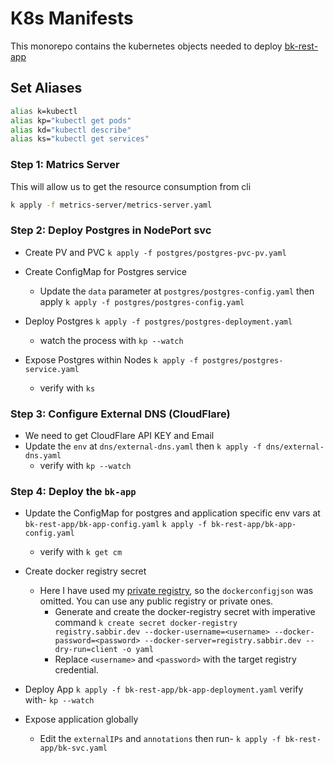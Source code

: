 # K8s Manifests

This monorepo contains the kubernetes objects needed to deploy [bk-rest-app](https://github.com/by-sabbir/bk-rest-app)

## Set Aliases

```bash
alias k=kubectl
alias kp="kubectl get pods"
alias kd="kubectl describe"
alias ks="kubectl get services"
```

### Step 1: Matrics Server

This will allow us to get the resource consumption from cli

```bash
k apply -f metrics-server/metrics-server.yaml
```

### Step 2: Deploy Postgres in NodePort svc

- Create PV and PVC
  `k apply -f postgres/postgres-pvc-pv.yaml`

- Create ConfigMap for Postgres service
  - Update the `data` parameter at `postgres/postgres-config.yaml` then apply
  `k apply -f postgres/postgres-config.yaml`

- Deploy Postgres
  `k apply -f postgres/postgres-deployment.yaml`
  - watch the process with `kp --watch`

- Expose Postgres within Nodes
  `k apply -f postgres/postgres-service.yaml`
  - verify with `ks`

### Step 3: Configure External DNS (CloudFlare)

- We need to get CloudFlare API KEY and Email
- Update the `env` at `dns/external-dns.yaml` then
  `k apply -f dns/external-dns.yaml`
  - verify with `kp --watch`

### Step 4: Deploy the `bk-app`
- Update the ConfigMap for postgres and application specific env vars at `bk-rest-app/bk-app-config.yaml`
  `k apply -f bk-rest-app/bk-app-config.yaml`
  - verify with `k get cm`
- Create docker registry secret
  - Here I have used my [private registry](registry.sabbir.dev), so the `dockerconfigjson` was omitted. You can use any public registry or private ones.
    - Generate and create the docker-registry secret with imperative command
      `k create secret docker-registry registry.sabbir.dev --docker-username=<username> --docker-password=<password> --docker-server=registry.sabbir.dev --dry-run=client -o yaml`
    - Replace `<username>` and `<password>` with the target registry credential.
- Deploy App 
  `k apply -f bk-rest-app/bk-app-deployment.yaml`
  verify with- `kp --watch`

- Expose application globally
  - Edit the `externalIPs` and `annotations` then run-
  `k apply -f bk-rest-app/bk-svc.yaml`